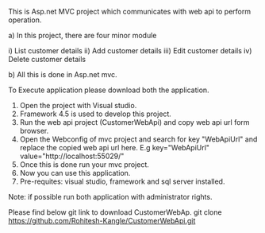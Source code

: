 This is Asp.net MVC project which communicates with web api to perform operation.

a) In this project, there are four minor module

i) List customer details ii) Add customer details iii) Edit customer details iv) Delete customer details

b) All this is done in Asp.net mvc.

To Execute application please download both the application.

1. Open the project with Visual studio. 
2. Framework 4.5 is used to develop this project. 
3. Run the web api project (CustomerWebApi) and copy web api url form browser. 
4. Open the Webconfig of mvc project and search for key "WebApiUrl" and replace the copied web api url here. 
      E.g  key="WebApiUrl" value="http://localhost:55029/" 
5. Once this is done run your mvc project. 
6. Now you can use this application. 
7. Pre-requites: visual studio, framework and sql server installed. 

Note: if possible run both application with administrator rights. 

Please find below git link to download CustomerWebAp.
git clone https://github.com/Rohitesh-Kangle/CustomerWebApi.git
